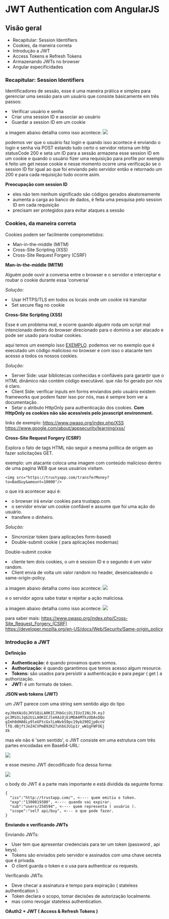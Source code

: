 # JWT Authentication com AngularJS

## Visão geral
<ul>
  <li>Recapitular: Session Identifiers</li>
  <li>Cookies, da maneira correta</li>
  <li>Introdução a JWT</li>
  <li>Access Tokens e Refresh Tokens</li>
  <li>Armazenando JWTs no browser</li>
  <li>Angular especificidades</li>
</ul>

### Recapitular: Session Identifiers

Identificadores de sessão, esse é uma maneira prática e simples para gerenciar uma sessão para um usuário que consiste básicamente em três passos:

<li>Verificar usuário e senha </li>
<li>Criar uma session ID e associar ao usuário</li>
<li>Guardar a session ID em um cookie</li>

a imagem abaixo detalha como isso acontece:
<img src="img/img1-session-cookie.png"/>

podemos ver que o usuário faz login e quando isso acontece é enviando o login e senha via POST estando tudo certo o servidor retorna um http statusCode 200 e seta um ID para a sessão
armazena esse session ID em um cookie e quando o usuário fizer uma requisição para profile por exemplo é feito um get nesse cookie e nesse momento ocorre uma verificação se o session ID for igual ao que foi enviando pelo servidor então e retornado um 200 e para cada requisição tudo ocorre asim.

<b>Preocupação com session ID</b>

<ul>
  <li>eles não tem nenhum significado são códigos gerados aleatoreamente</li>
  <li>aumenta a carga ao banco de dados, é feita uma pesquisa pelo session ID em cada requisição</li>
  <li>precisam ser protegidos para evitar ataques a sessão</li>
</ul>

### Cookies, da maneira correta

Cookies podem ser facilmente comprometidos:

<ul>
  <li>Man-in-the-middle (MITM)</li>
  <li>Cross-Site Scripting (XSS)</li>
  <li>Cross-Site Request Forgery (CSRF)</li>
</ul>

<b>Man-in-the-middle (MITM)</b>

Alguém pode ouvir a conversa entre o browser e o servidor e interceptar e roubar o cookie durante essa 'conversa'

<i>Solução:</i>
<li>Usar HTTPS/TLS em todos os locais onde um cookie irá transitar</li>
<li>Set secure flag no cookie</li>

<b>Cross-Site Scripting (XSS)</b>

Esse é um problema real, e ocorre quando alguém roda um script mal intencionado dentro do browser direcionado para o dominio a ser atacado e pode ser usado para roubar cookies.

aqui temos um exemplo isso [EXEMPLO](https://www.google.com/about/appsecurity/learning/xss/#StoredXSS).
podemos ver no exemplo que é executado um código malicioso no browser e com isso o atacante tem acesso a todos os nossos cookies.

<i>Solução:</i>
<li>Server Side: usar bibliotecas conhecidas e confiáveis para garantir que o HTML dinâmico não contém código executável. que não foi gerado por nós é claro.</li>
<li>Client Side: verificar inputs em forms enviandos pelo usuário existem frameworks que podem fazer isso por nós, mas é sempre bom ver a documentação.</li>
<li>Setar o atributo HttpOnly para authenticação dos cookies. <b>Com HttpOnly os cookies não são acessíveis pelo javascript environment.</b></li>

links de exemplo:
https://www.owasp.org/index.php/XSS </br>
https://www.google.com/about/appsecurity/learning/xss/

<b>Cross-Site Request Forgery (CSRF)</b>

Explora o fato de tags HTML não seguir a mesma política de origem ao fazer solicitações GET.

exemplo: um atacante coloca uma imagem com conteúdo malicioso dentro de uma pagina WEB que seus usuários visitam.
````
<img src="https://trustyapp.com/transferMoney?to=BadGuy&amount=10000"/>
````
o que irá acontecer aqui é:
<li>o browser irá enviar cookies para trustapp.com.</li>
<li>o servidor enviar um cookie confiável e assume que foi uma ação do usuário.</li>
<li>transfere o dinheiro.</li>

<i>Solução:</i>
<li>Sincronizar token (para aplicações form-based)</li>
<li>Double-submit cookie ( para aplicações modernas)</li>

Double-submit cookie </br>

<li>cliente tem dois cookies, o um é session ID e o segundo é um valor random.</li>
<li>Client envia de volta um valor random no header, desencadeando o same-origin-policy.</li>

a imagem abaixo detalha como isso acontece:
<img src="img/img2-session-cookie-random.png"/>

e o servidor agora sabe tratar e rejeitar a ação maliciosa.

a imagem abaixo detalha como isso acontece:
<img src="img/img3-session-cookie-reject.png"/>

para saber mais:
https://www.owasp.org/index.php/Cross-Site_Request_Forgery_(CSRF) </br>
https://developer.mozilla.org/en-US/docs/Web/Security/Same-origin_policy </br>

### Introdução a JWT

<b>Definição</b>

<li><b>Authenticação:</b> é quando provamos quem somos.</li>

<li><b>Authorização:</b> é quando garantimos que temos acesso algum resource.</li>

<li><b>Tokens:</b> são usados para persistir a authenticação e para pegar ( get ) a authorização.</li>

<li><b>JWT:</b> é um formato de token.</li>

<b> JSON web tokens (JWT) </b>

um JWT parece com uma string sem sentido algo do tipo
````
eyJ0eXAiOiJKV1QiLA0KICJhbGciOiJIUzI1NiJ9.eyJ
pc3MiOiJqb2UiLA0KICJleHAiOjEzMDA4MTkzODAsDQo
gImh0dHA6Ly9leGFtcGxlLmNvbS9pc19yb290Ijp0cnV
lfQ.dBjftJeZ4CVPmB92K27uhbUJU1p1r_wW1gFWFOEj
Xk
````
mas ele não é 'sem sentido', o JWT consiste em uma estrutura
com três partes encodadas em Base64-URL:

<img src="img/img4-JWT-div.png"/>

e esse mesmo JWT decodificado fica dessa forma:

<img src="img/img5-JWT-decoded.png"/>

o body do JWT é a parte mais importante e está dividida da seguinte forma:

````
{
  "iss":"http://trustapp.com/", <---- quem emitiu o token.
  "exp":"1300819380", <---- quando vai expirar.
  "sub":"users/258594", <---- quem representa ( usuário ).
  "scope":"self api/buy", <--- o que pode fazer.
}
````

<b>Enviando e verificando JWTs </b>

Enviando JWTs:
<li>User tem que apresentar credenciais para ter um token (password , api keys).</li>
<li>Tokens são enviados pelo servidor e assinados com uma chave secreta que é privada.</li>
<li>O client guarda o token e o usa para authenticar os requests.</li>

Verificando JWTs:
<li>Deve checar a assinatura e tempo para expiração ( stateless authentication ).</li>
<li>Token declara o scopo, tomar decisões de autorização localmente.</li>
<li>mas como revogar stateless authentication.</li>

<b>OAuth2 + JWT ( Access & Refresh Tokens )</b>
